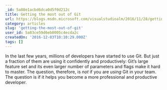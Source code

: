 ```yaml
---
_id: 5a88e1acbd6dca0d5f0d212c
title: Getting the most out of Git
url: https://blogs.msdn.microsoft.com/visualstudioalm/2016/11/28/getting-the-most-out-of-git/
category: articles
slug: 'getting-the-most-out-of-git'
user_id: 5a83ce59d6eb0005c4ecda2c
createdOn: '2016-12-03T10:10:29.000Z'
tags: []
---
```


In the last few years, millions of developers have started to use Git. But just a fraction of them are using it confidently and productively: Git’s large feature set and its even larger number of parameters and flags make it hard to master. The question, therefore, is <em>not</em> if you are <em>using</em> Git in your team. The question is if it helps you become a more professional and productive developer.
